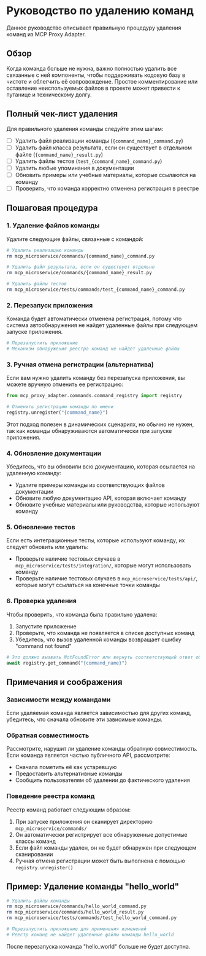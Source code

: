 # Руководство по удалению команд

Данное руководство описывает правильную процедуру удаления команд из MCP Proxy Adapter.

## Обзор

Когда команда больше не нужна, важно полностью удалить все связанные с ней компоненты, чтобы поддерживать кодовую базу в чистоте и облегчить её сопровождение. Простое комментирование или оставление неиспользуемых файлов в проекте может привести к путанице и техническому долгу.

## Полный чек-лист удаления

Для правильного удаления команды следуйте этим шагам:

- [ ] Удалить файл реализации команды (`{command_name}_command.py`)
- [ ] Удалить файл класса результата, если он существует в отдельном файле (`{command_name}_result.py`)
- [ ] Удалить файлы тестов (`test_{command_name}_command.py`)
- [ ] Удалить любые упоминания в документации
- [ ] Обновить примеры или учебные материалы, которые ссылаются на команду
- [ ] Проверить, что команда корректно отменена регистрация в реестре

## Пошаговая процедура

### 1. Удаление файлов команды

Удалите следующие файлы, связанные с командой:

```bash
# Удалить реализацию команды
rm mcp_microservice/commands/{command_name}_command.py

# Удалить файл результата, если он существует отдельно
rm mcp_microservice/commands/{command_name}_result.py

# Удалить файлы тестов
rm mcp_microservice/tests/commands/test_{command_name}_command.py
```

### 2. Перезапуск приложения

Команда будет автоматически отменена регистрация, потому что система автообнаружения не найдет удаленные файлы при следующем запуске приложения.

```bash
# Перезапустить приложение
# Механизм обнаружения реестра команд не найдет удаленные файлы
```

### 3. Ручная отмена регистрации (альтернатива)

Если вам нужно удалить команду без перезапуска приложения, вы можете вручную отменить ее регистрацию:

```python
from mcp_proxy_adapter.commands.command_registry import registry

# Отменить регистрацию команды по имени
registry.unregister("{command_name}")
```

Этот подход полезен в динамических сценариях, но обычно не нужен, так как команды обнаруживаются автоматически при запуске приложения.

### 4. Обновление документации

Убедитесь, что вы обновили всю документацию, которая ссылается на удаленную команду:

- Удалите примеры команды из соответствующих файлов документации
- Обновите любую документацию API, которая включает команду
- Обновите учебные материалы или руководства, которые используют команду

### 5. Обновление тестов

Если есть интеграционные тесты, которые используют команду, их следует обновить или удалить:

- Проверьте наличие тестовых случаев в `mcp_microservice/tests/integration/`, которые могут использовать команду
- Проверьте наличие тестовых случаев в `mcp_microservice/tests/api/`, которые могут ссылаться на конечные точки команды

### 6. Проверка удаления

Чтобы проверить, что команда была правильно удалена:

1. Запустите приложение
2. Проверьте, что команда не появляется в списке доступных команд
3. Убедитесь, что вызов удаленной команды возвращает ошибку "command not found"

```python
# Это должно вызвать NotFoundError или вернуть соответствующий ответ об ошибке
await registry.get_command("{command_name}")
```

## Примечания и соображения

### Зависимости между командами

Если удаляемая команда является зависимостью для других команд, убедитесь, что сначала обновите эти зависимые команды.

### Обратная совместимость

Рассмотрите, нарушит ли удаление команды обратную совместимость. Если команда является частью публичного API, рассмотрите:

- Сначала пометить её как устаревшую
- Предоставить альтернативные команды
- Сообщить пользователям об удалении до фактического удаления

### Поведение реестра команд

Реестр команд работает следующим образом:

1. При запуске приложения он сканирует директорию `mcp_microservice/commands/`
2. Он автоматически регистрирует все обнаруженные допустимые классы команд
3. Если файл команды удален, он не будет обнаружен при следующем сканировании
4. Ручная отмена регистрации может быть выполнена с помощью `registry.unregister()`

## Пример: Удаление команды "hello_world"

```bash
# Удалить файлы команды
rm mcp_microservice/commands/hello_world_command.py
rm mcp_microservice/commands/hello_world_result.py
rm mcp_microservice/tests/commands/test_hello_world_command.py

# Перезапустить приложение для применения изменений
# Реестр команд не найдет удаленные файлы команды hello_world
```

После перезапуска команда "hello_world" больше не будет доступна. 